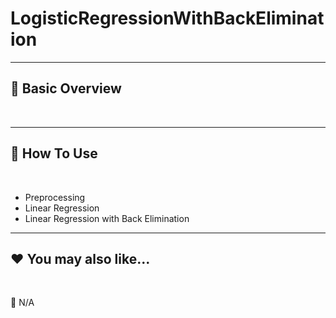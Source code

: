 # LogisticRegressionWithBackElimination

***
## 📘 Basic Overview


<br>

***
## 🚀 How To Use

<br>

- Preprocessing
- Linear Regression
- Linear Regression with Back Elimination


***
## ❤️ You may also like...

<br>

🚫 N/A
